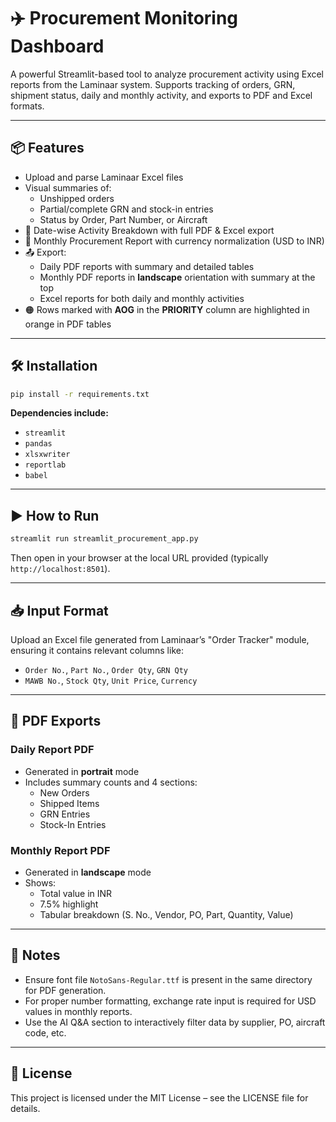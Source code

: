 # ✈️ Procurement Monitoring Dashboard

A powerful Streamlit-based tool to analyze procurement activity using Excel reports from the Laminaar system. Supports tracking of orders, GRN, shipment status, daily and monthly activity, and exports to PDF and Excel formats.

---

## 📦 Features

- Upload and parse Laminaar Excel files
- Visual summaries of:
  - Unshipped orders
  - Partial/complete GRN and stock-in entries
  - Status by Order, Part Number, or Aircraft
- 📅 Date-wise Activity Breakdown with full PDF & Excel export
- 📆 Monthly Procurement Report with currency normalization (USD to INR)
- 📤 Export:
  - Daily PDF reports with summary and detailed tables
  - Monthly PDF reports in **landscape** orientation with summary at the top
  - Excel reports for both daily and monthly activities
- 🟠 Rows marked with **AOG** in the **PRIORITY** column are highlighted in orange in PDF tables

---

## 🛠️ Installation

```bash
pip install -r requirements.txt
```

**Dependencies include:**
- `streamlit`
- `pandas`
- `xlsxwriter`
- `reportlab`
- `babel`

---

## ▶️ How to Run

```bash
streamlit run streamlit_procurement_app.py
```

Then open in your browser at the local URL provided (typically `http://localhost:8501`).

---

## 📥 Input Format

Upload an Excel file generated from Laminaar’s "Order Tracker" module, ensuring it contains relevant columns like:

- `Order No.`, `Part No.`, `Order Qty`, `GRN Qty`
- `MAWB No.`, `Stock Qty`, `Unit Price`, `Currency`

---

## 🧾 PDF Exports

### Daily Report PDF
- Generated in **portrait** mode
- Includes summary counts and 4 sections:
  - New Orders
  - Shipped Items
  - GRN Entries
  - Stock-In Entries

### Monthly Report PDF
- Generated in **landscape** mode
- Shows:
  - Total value in INR
  - 7.5% highlight
  - Tabular breakdown (S. No., Vendor, PO, Part, Quantity, Value)

---

## 📌 Notes

- Ensure font file `NotoSans-Regular.ttf` is present in the same directory for PDF generation.
- For proper number formatting, exchange rate input is required for USD values in monthly reports.
- Use the AI Q&A section to interactively filter data by supplier, PO, aircraft code, etc.

---

## 📄 License

This project is licensed under the MIT License – see the LICENSE file for details.
